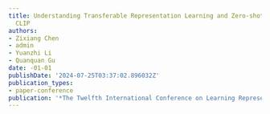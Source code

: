 ```yaml
---
title: Understanding Transferable Representation Learning and Zero-shot Transfer in
  CLIP
authors:
- Zixiang Chen
- admin
- Yuanzhi Li
- Quanquan Gu
date: -01-01
publishDate: '2024-07-25T03:37:02.896032Z'
publication_types:
- paper-conference
publication: '*The Twelfth International Conference on Learning Representations*'
---
```

